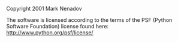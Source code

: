 Copyright 2001 Mark Nenadov

The software is licensed according to the terms of the PSF (Python Software Foundation) license found here: http://www.python.org/psf/license/